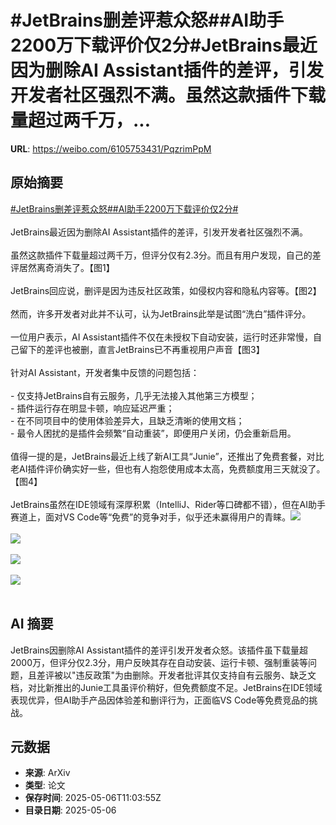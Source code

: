 # #JetBrains删差评惹众怒##AI助手2200万下载评价仅2分#JetBrains最近因为删除AI Assistant插件的差评，引发开发者社区强烈不满。虽然这款插件下载量超过两千万，...

**URL**: https://weibo.com/6105753431/PqzrimPpM

## 原始摘要

<a href="https://m.weibo.cn/search?containerid=231522type%3D1%26t%3D10%26q%3D%23JetBrains%E5%88%A0%E5%B7%AE%E8%AF%84%E6%83%B9%E4%BC%97%E6%80%92%23&amp;extparam=%23JetBrains%E5%88%A0%E5%B7%AE%E8%AF%84%E6%83%B9%E4%BC%97%E6%80%92%23" data-hide=""><span class="surl-text">#JetBrains删差评惹众怒#</span></a><a href="https://m.weibo.cn/search?containerid=231522type%3D1%26t%3D10%26q%3D%23AI%E5%8A%A9%E6%89%8B2200%E4%B8%87%E4%B8%8B%E8%BD%BD%E8%AF%84%E4%BB%B7%E4%BB%852%E5%88%86%23&amp;extparam=%23AI%E5%8A%A9%E6%89%8B2200%E4%B8%87%E4%B8%8B%E8%BD%BD%E8%AF%84%E4%BB%B7%E4%BB%852%E5%88%86%23" data-hide=""><span class="surl-text">#AI助手2200万下载评价仅2分#</span></a><br><br>JetBrains最近因为删除AI Assistant插件的差评，引发开发者社区强烈不满。<br><br>虽然这款插件下载量超过两千万，但评分仅有2.3分。而且有用户发现，自己的差评居然离奇消失了。【图1】<br><br>JetBrains回应说，删评是因为违反社区政策，如侵权内容和隐私内容等。【图2】<br><br>然而，许多开发者对此并不认可，认为JetBrains此举是试图“洗白”插件评分。<br><br>一位用户表示，AI Assistant插件不仅在未授权下自动安装，运行时还非常慢，自己留下的差评也被删，直言JetBrains已不再重视用户声音【图3】<br><br>针对AI Assistant，开发者集中反馈的问题包括：<br><br>- 仅支持JetBrains自有云服务，几乎无法接入其他第三方模型；<br>- 插件运行存在明显卡顿，响应延迟严重；<br>- 在不同项目中的使用体验差异大，且缺乏清晰的使用文档；<br>- 最令人困扰的是插件会频繁“自动重装”，即便用户关闭，仍会重新启用。<br><br>值得一提的是，JetBrains最近上线了新AI工具“Junie”，还推出了免费套餐，对比老AI插件评价确实好一些，但也有人抱怨使用成本太高，免费额度用三天就没了。【图4】<br><br>JetBrains虽然在IDE领域有深厚积累（IntelliJ、Rider等口碑都不错），但在AI助手赛道上，面对VS Code等“免费”的竞争对手，似乎还未赢得用户的青睐。<img style="" src="https://tvax4.sinaimg.cn/large/006Fd7o3gy1i15t3cmvx6j30u00jxtj0.jpg" referrerpolicy="no-referrer"><br><br><img style="" src="https://tvax4.sinaimg.cn/large/006Fd7o3gy1i15t3ehq5dj31c015c4lv.jpg" referrerpolicy="no-referrer"><br><br><img style="" src="https://tvax4.sinaimg.cn/large/006Fd7o3gy1i15t3frrmlj31d213gqi3.jpg" referrerpolicy="no-referrer"><br><br><img style="" src="https://tvax1.sinaimg.cn/large/006Fd7o3gy1i15t3gvndsj31a40octkk.jpg" referrerpolicy="no-referrer"><br><br>

## AI 摘要

JetBrains因删除AI Assistant插件的差评引发开发者众怒。该插件虽下载量超2000万，但评分仅2.3分，用户反映其存在自动安装、运行卡顿、强制重装等问题，且差评被以"违反政策"为由删除。开发者批评其仅支持自有云服务、缺乏文档，对比新推出的Junie工具虽评价稍好，但免费额度不足。JetBrains在IDE领域表现优异，但AI助手产品因体验差和删评行为，正面临VS Code等免费竞品的挑战。

## 元数据

- **来源**: ArXiv
- **类型**: 论文
- **保存时间**: 2025-05-06T11:03:55Z
- **目录日期**: 2025-05-06
